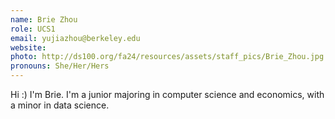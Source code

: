 ```yaml
---
name: Brie Zhou
role: UCS1
email: yujiazhou@berkeley.edu
website: 
photo: http://ds100.org/fa24/resources/assets/staff_pics/Brie_Zhou.jpg
pronouns: She/Her/Hers
---
```

Hi :) I'm Brie. I'm a junior majoring in computer science and economics, with a minor in data science.
